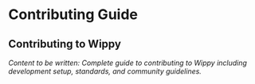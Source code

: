 # Contributing Guide

<!-- Metadata -->
<!-- 
Topic: Contribution Guidelines
Type: Community Guide
Audience: Contributors
Estimated Reading Time: 30 minutes
Prerequisites: Wippy usage experience
-->

<!-- Content Plan -->
<!--
Complete guide to contributing to Wippy:
- Development environment setup
- Code contribution process and standards
- Documentation contribution guidelines
- Testing requirements and procedures
- Community interaction guidelines
- Review process and expectations

Should welcome and guide new contributors to successful participation.
-->

## Contributing to Wippy

*Content to be written: Complete guide to contributing to Wippy including development setup, standards, and community guidelines.*
